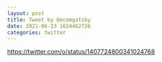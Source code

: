```yaml
--- 
layout: post 
title: Tweet by @ecomgatsby 
date: 2021-06-23 1624462726 
categories: twitter 
--- 
```

https://twitter.com/o/status/1407724800341024768